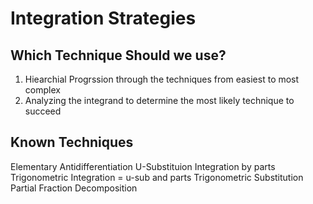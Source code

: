 # Integration Strategies
## Which Technique Should we use?
1. Hiearchial Progrssion through the techniques from easiest to most complex
2. Analyzing the integrand to determine the most likely technique to succeed

## Known Techniques
Elementary Antidifferentiation
U-Substituion
Integration by parts
Trigonometric Integration = u-sub and parts
Trigonometric Substitution
Partial Fraction Decomposition